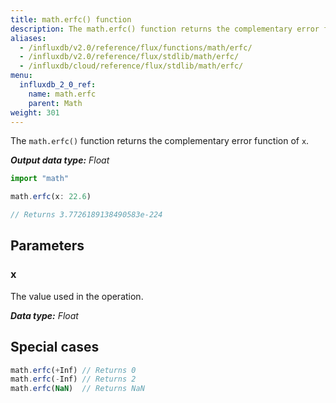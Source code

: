 ```yaml
---
title: math.erfc() function
description: The math.erfc() function returns the complementary error function of `x`.
aliases:
  - /influxdb/v2.0/reference/flux/functions/math/erfc/
  - /influxdb/v2.0/reference/flux/stdlib/math/erfc/
  - /influxdb/cloud/reference/flux/stdlib/math/erfc/
menu:
  influxdb_2_0_ref:
    name: math.erfc
    parent: Math
weight: 301
---
```


The `math.erfc()` function returns the complementary error function of `x`.

_**Output data type:** Float_

```js
import "math"

math.erfc(x: 22.6)

// Returns 3.7726189138490583e-224
```

## Parameters

### x
The value used in the operation.

_**Data type:** Float_

## Special cases
```js
math.erfc(+Inf) // Returns 0
math.erfc(-Inf) // Returns 2
math.erfc(NaN)  // Returns NaN
```
